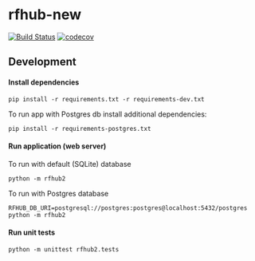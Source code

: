 # rfhub-new

[![Build Status](https://travis-ci.org/pbylicki/rfhub-new.svg?branch=master)](https://travis-ci.org/pbylicki/rfhub-new)
[![codecov](https://codecov.io/gh/pbylicki/rfhub-new/branch/master/graph/badge.svg)](https://codecov.io/gh/pbylicki/rfhub-new)
## Development

#### Install dependencies
```
pip install -r requirements.txt -r requirements-dev.txt
```

To run app with Postgres db install additional dependencies:
```
pip install -r requirements-postgres.txt
```

#### Run application (web server)

To run with default (SQLite) database
```
python -m rfhub2
```

To run with Postgres database
```
RFHUB_DB_URI=postgresql://postgres:postgres@localhost:5432/postgres python -m rfhub2
```

#### Run unit tests
```
python -m unittest rfhub2.tests
```
